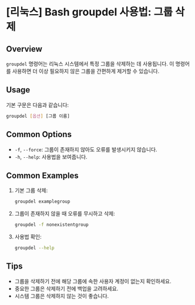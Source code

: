 # [리눅스] Bash groupdel 사용법: 그룹 삭제

## Overview
`groupdel` 명령어는 리눅스 시스템에서 특정 그룹을 삭제하는 데 사용됩니다. 이 명령어를 사용하면 더 이상 필요하지 않은 그룹을 간편하게 제거할 수 있습니다.

## Usage
기본 구문은 다음과 같습니다:

```bash
groupdel [옵션] [그룹 이름]
```

## Common Options
- `-f`, `--force`: 그룹이 존재하지 않아도 오류를 발생시키지 않습니다.
- `-h`, `--help`: 사용법을 보여줍니다.

## Common Examples
1. 기본 그룹 삭제:
   ```bash
   groupdel examplegroup
   ```

2. 그룹이 존재하지 않을 때 오류를 무시하고 삭제:
   ```bash
   groupdel -f nonexistentgroup
   ```

3. 사용법 확인:
   ```bash
   groupdel --help
   ```

## Tips
- 그룹을 삭제하기 전에 해당 그룹에 속한 사용자 계정이 없는지 확인하세요.
- 중요한 그룹은 삭제하기 전에 백업을 고려하세요.
- 시스템 그룹은 삭제하지 않는 것이 좋습니다.